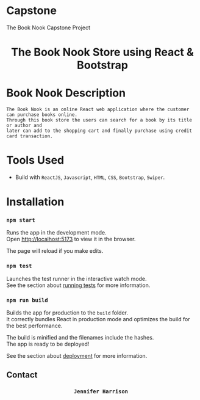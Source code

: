 # Capstone
The Book Nook Capstone Project


<h1 align="center">The Book Nook Store using React & Bootstrap </h1>


# Book Nook Description
    The Book Nook is an online React web application where the customer can purchase books online.
    Through this book store the users can search for a book by its title or author and
    later can add to the shopping cart and finally purchase using credit card transaction.
    
 # Tools Used

- Build with `ReactJS`, `Javascript`, `HTML`, `CSS`, `Bootstrap`, `Swiper`.

# Installation 

### `npm start`

Runs the app in the development mode.<br>
Open [http://localhost:5173](http://localhost:5173) to view it in the browser.

The page will reload if you make edits.<br>

### `npm test`

Launches the test runner in the interactive watch mode.<br>
See the section about [running tests](#running-tests) for more information.

### `npm run build`

Builds the app for production to the `build` folder.<br>
It correctly bundles React in production mode and optimizes the build for the best performance.

The build is minified and the filenames include the hashes.<br>
The app is ready to be deployed!

See the section about [deployment](#deployment) for more information.

## Contact 
 <h3 align="center">
  <code>Jennifer Harrison </code>
</h3>
  <p align="center"> 

</p>